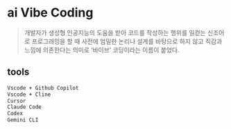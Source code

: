 # ai Vibe Coding

> 개발자가 생성형 인공지능의 도움을 받아 코드를 작성하는 행위를 일컫는 신조어로 프로그래밍을 할 때 사전에 엄밀한 논리나 설계를 바탕으로 하지 않고 직감과 느낌에 의존한다는 의미로 ‘바이브’ 코딩이라는 이름이 붙었다.

## tools

```txt
Vscode + Github Copilot
Vscode + Cline
Cursor
Claude Code
Codex
Gemini CLI
```
